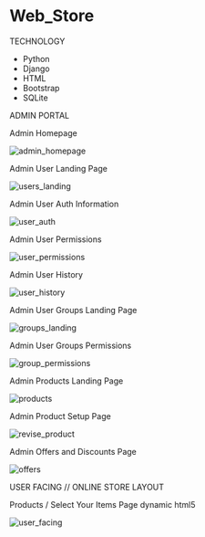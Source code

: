 # Web_Store

TECHNOLOGY
- Python
- Django
- HTML
- Bootstrap
- SQLite

ADMIN PORTAL

Admin Homepage

![admin_homepage](https://user-images.githubusercontent.com/66700598/194629741-33b6b788-7953-41ee-9be2-0397f922dce0.PNG)

Admin User Landing Page

![users_landing](https://user-images.githubusercontent.com/66700598/194630315-b1da7d71-189a-481a-8474-67125de64adb.PNG)

Admin User Auth Information

![user_auth](https://user-images.githubusercontent.com/66700598/194631270-ff3f0884-25da-49c3-8a70-7dbff630fa95.PNG)

Admin User Permissions

![user_permissions](https://user-images.githubusercontent.com/66700598/194631518-41dbc03e-e9f1-4a1f-962f-66f2ce4ea8a9.PNG)

Admin User History

![user_history](https://user-images.githubusercontent.com/66700598/194631872-130dd0ef-5061-4d8e-945c-1924b48ff5c5.PNG)

Admin User Groups Landing Page

![groups_landing](https://user-images.githubusercontent.com/66700598/194632091-a132da3d-71d0-4c8a-9461-d491f868b1f2.PNG)

Admin User Groups Permissions

![group_permissions](https://user-images.githubusercontent.com/66700598/194632290-f6b4ff8f-666a-48b8-a5b0-a147c773cd39.PNG)

Admin Products Landing Page

![products](https://user-images.githubusercontent.com/66700598/194632589-bdbd53a2-b0ad-467a-9cbd-5b40c6e62ad6.PNG)

Admin Product Setup Page

![revise_product](https://user-images.githubusercontent.com/66700598/194632733-aec125e5-f294-49c1-a55f-51f1029636bb.PNG)

Admin Offers and Discounts Page

![offers](https://user-images.githubusercontent.com/66700598/194633336-a85d0834-781b-4c17-b1ef-f601a2aad4a8.PNG)

USER FACING // ONLINE STORE LAYOUT

Products / Select Your Items Page
dynamic html5 

![user_facing](https://user-images.githubusercontent.com/66700598/194634082-877d0ce9-7857-4ea4-9bbc-f4a2d9f61cab.PNG)
